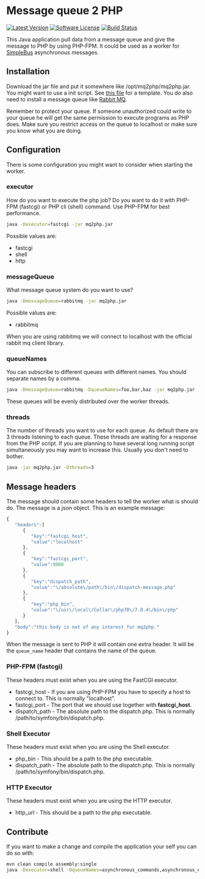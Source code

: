 # Message queue 2 PHP

[![Latest Version](https://img.shields.io/github/release/Happyr/mq2php.svg?style=flat-square)](https://github.com/Happyr/mq2php/releases)
[![Software License](https://img.shields.io/badge/license-MIT-brightgreen.svg?style=flat-square)](LICENSE)
[![Build Status](https://img.shields.io/travis/Happyr/mq2php.svg?style=flat-square)](https://travis-ci.org/Happyr/mq2php)


This Java application pull data from a message queue and give the message to PHP by using PHP-FPM. It could be used as a worker for [SimpleBus](https://github.com/SimpleBus) asynchronous messages.

## Installation

Download the jar file and put it somewhere like /opt/mq2php/mq2php.jar. You might
want to use a init script. See [this file][initFile] for a template. You do also need to install a message queue like [Rabbit MQ](http://www.rabbitmq.com/).

Remember to protect your queue. If someone unauthorized could write to your queue he will get the same permission to execute
programs as PHP does. Make sure you restrict access on the queue to localhost or make sure you know what you are doing.

## Configuration

There is some configuration you might want to consider when starting the worker.

### executor

How do you want to execute the php job? Do you want to do it with PHP-FPM (fastcgi) or PHP cli (shell) command. Use PHP-FPM for best performance.

```bash 
java -Dexecutor=fastcgi -jar mq2php.jar
```

Possible values are:

 * fastcgi
 * shell
 * http

### messageQueue

What message queue system do you want to use?

```bash 
java -DmessageQueue=rabbitmq -jar mq2php.jar
```

Possible values are:

 * rabbitmq

When you are using rabbitmq we will connect to localhost with the official rabbit mq client library.

### queueNames

You can subscribe to different queues with different names. You should separate names by a comma.

```bash
java -DmessageQueue=rabbitmq -DqueueNames=foo,bar,baz -jar mq2php.jar
```

These queues will be evenly distributed over the worker threads.

### threads

The number of threads you want to use for each queue. As default there are 3 threads listening to each queue. These
threads are waiting for a response from the PHP script. If you are planning to have several long running script
simultaneously you may want to increase this. Usually you don't need to bother.

```bash 
java -jar mq2php.jar -Dthreads=3
```

## Message headers

The message should contain some headers to tell the worker what is should do. The message is a json object. This is an example message:

```js
{
   "headers":[
      {
         "key":"fastcgi_host",
         "value":"localhost"
      },
      {
         "key":"fastcgi_port",
         "value":9000
      },
      {
         "key":"dispatch_path",
         "value":"\/absolute\/path\/bin\/dispatch-message.php"
      },
      {
         "key":"php_bin",
         "value":"\/usr\/local\/Cellar\/php70\/7.0.4\/bin\/php"
      }
   ],
   "body":"this body is not of any interest for mq2php."
}
```

When the message is sent to PHP it will contain one extra header. It will be the `queue_name` header that contains the
name of the queue.


### PHP-FPM (fastcgi)

These headers must exist when you are using the FastCGI executor.

* fastcgi_host - If you are using PHP-FPM you have to specify a host to connect to. This is normally "localhost".
* fastcgi_port - The port that we should use together with **fastcgi_host**.
* dispatch_path - The absolute path to the dispatch.php. This is normally /path/to/symfony/bin/dispatch.php.


### Shell Executor

These headers must exist when you are using the Shell executor.

* php_bin - This should be a path to the php executable.
* dispatch_path - The absolute path to the dispatch.php. This is normally /path/to/symfony/bin/dispatch.php.


### HTTP Executor

These headers must exist when you are using the HTTP executor.

* http_url - This should be a path to the php executable.


## Contribute

If you want to make a change and compile the application your self you can do so with:

```bash
mvn clean compile assembly:single
java -Dexecutor=shell -DqueueNames=asynchronous_commands,asynchronous_events -jar target/mq2php-0.4.0-SNAPSHOT-jar-with-dependencies.jar
```

[initFile]: https://github.com/Happyr/mq2php/blob/master/mq2php.init-file
